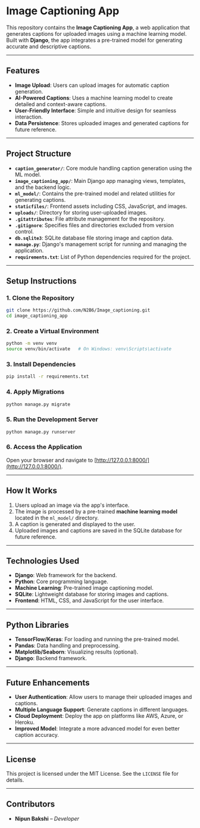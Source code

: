# Image Captioning App

This repository contains the **Image Captioning App**, a web application that generates captions for uploaded images using a machine learning model. Built with **Django**, the app integrates a pre-trained model for generating accurate and descriptive captions.

---

## Features
- **Image Upload**: Users can upload images for automatic caption generation.
- **AI-Powered Captions**: Uses a machine learning model to create detailed and context-aware captions.
- **User-Friendly Interface**: Simple and intuitive design for seamless interaction.
- **Data Persistence**: Stores uploaded images and generated captions for future reference.

---

## Project Structure
- **`caption_generator/`**: Core module handling caption generation using the ML model.
- **`image_captioning_app/`**: Main Django app managing views, templates, and the backend logic.
- **`ml_model/`**: Contains the pre-trained model and related utilities for generating captions.
- **`staticfiles/`**: Frontend assets including CSS, JavaScript, and images.
- **`uploads/`**: Directory for storing user-uploaded images.
- **`.gitattributes`**: File attribute management for the repository.
- **`.gitignore`**: Specifies files and directories excluded from version control.
- **`db.sqlite3`**: SQLite database file storing image and caption data.
- **`manage.py`**: Django's management script for running and managing the application.
- **`requirements.txt`**: List of Python dependencies required for the project.

---

## Setup Instructions

### 1. Clone the Repository
```bash
git clone https://github.com/N2B6/Image_captioning.git
cd image_captioning_app
```

### 2. Create a Virtual Environment
```bash
python -m venv venv
source venv/bin/activate   # On Windows: venv\Scripts\activate
```

### 3. Install Dependencies
```bash
pip install -r requirements.txt
```

### 4. Apply Migrations
```bash
python manage.py migrate
```

### 5. Run the Development Server
```bash
python manage.py runserver
```

### 6. Access the Application
Open your browser and navigate to [http://127.0.0.1:8000/](http://127.0.0.1:8000/).

---

## How It Works
1. Users upload an image via the app's interface.
2. The image is processed by a pre-trained **machine learning model** located in the `ml_model/` directory.
3. A caption is generated and displayed to the user.
4. Uploaded images and captions are saved in the SQLite database for future reference.

---

## Technologies Used
- **Django**: Web framework for the backend.
- **Python**: Core programming language.
- **Machine Learning**: Pre-trained image captioning model.
- **SQLite**: Lightweight database for storing images and captions.
- **Frontend**: HTML, CSS, and JavaScript for the user interface.

---

## Python Libraries
- **TensorFlow/Keras**: For loading and running the pre-trained model.
- **Pandas**: Data handling and preprocessing.
- **Matplotlib/Seaborn**: Visualizing results (optional).
- **Django**: Backend framework.

---

## Future Enhancements
- **User Authentication**: Allow users to manage their uploaded images and captions.
- **Multiple Language Support**: Generate captions in different languages.
- **Cloud Deployment**: Deploy the app on platforms like AWS, Azure, or Heroku.
- **Improved Model**: Integrate a more advanced model for even better caption accuracy.

---

## License
This project is licensed under the MIT License. See the `LICENSE` file for details.

---

## Contributors
- **Nipun Bakshi** – *Developer*
